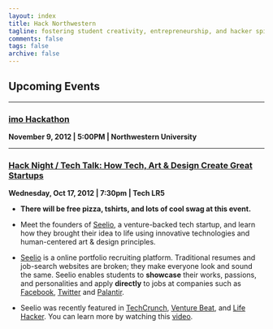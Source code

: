 ```yaml
---
layout: index
title: Hack Northwestern
tagline: fostering student creativity, entrepreneurship, and hacker spirit
comments: false
tags: false
archive: false
---
```


## Upcoming Events

---

### [imo Hackathon](/imo-hackathon.html)

**November 9, 2012 | 5:00PM | Northwestern University**

---

### [Hack Night / Tech Talk: How Tech, Art & Design Create Great Startups](https://www.facebook.com/events/198643846936930/)

**Wednesday, Oct 17, 2012 | 7:30pm | Tech LR5**

- **There will be free pizza, tshirts, and lots of cool swag at this event.**

- Meet the founders of [Seelio](http://seelio.com/), a venture-backed tech startup, and learn how they brought their idea to life using innovative technologies and human-centered art & design principles.

- [Seelio](http://seelio.com) is a online portfolio recruiting platform. Traditional resumes and job-search websites are broken; they make everyone look and sound the same. Seelio enables students to **showcase** their works, passions, and personalities and apply **directly** to jobs at companies such as [Facebook](http://seelio.com/orgs/facebook), [Twitter](http://seelio.com/orgs/Twitter) and [Palantir](http://seelio.com/orgs/Palantir).

- Seelio was recently featured in [TechCrunch](http://techcrunch.com/2012/08/06/no-more-boring-resumes-seelio-lets-college-students-showcase-their-work-helps-employers-find-them/), [Venture Beat](http://venturebeat.com/2012/08/06/seelio-launches-social-network-for-students-to-land-a-dream-job/), and [Life Hacker](http://lifehacker.com/5936205/how-can-i-sell-my-skills-beyond-a-boring-resume). You can learn more by watching this [video](http://youtu.be/D6kwotUiDSI).

